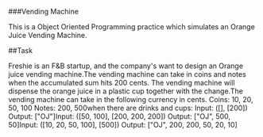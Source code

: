 ###Vending Machine

This is a Object Oriented Programming practice which simulates an Orange Juice Vending Machine.

##Task

Freshie is an F&B startup, and the company's want to design an Orange juice vending machine.The vending machine can take in coins and notes when the accumulated sum hits 200 cents. The vending machine will dispense the orange juice in a plastic cup together with the change.The vending machine can take in the following currency in cents.
Coins: 10, 20, 50, 100
Notes: 200, 500when there are drinks and cups:
Input: ([], [200])
Output: ["OJ"]Input: ([50, 100], [200, 200, 200])
Output: ["OJ", 500, 50]Input: ([10, 20, 50, 100], [500])
Output: ["OJ", 200, 200, 50, 20, 10]
